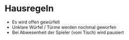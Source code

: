 # Hausregeln

* Es wird offen gewürfelt
* Unklare Würfel / Türme werden nochmal geworfen
* Bei Abwesenheit der Spieler (vom Tisch) wird pausiert
